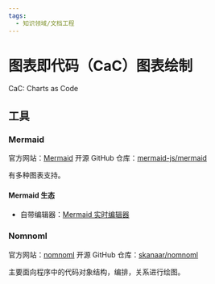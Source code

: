 ```yaml
---
tags:
  - 知识领域/文档工程
---
```

# 图表即代码（CaC）图表绘制

CaC: Charts as Code

## 工具

### Mermaid

官方网站：[Mermaid](https://mermaid.js.org/)
开源 GitHub 仓库：[mermaid-js/mermaid](https://github.com/mermaid-js/mermaid)

有多种图表支持。
#### Mermaid 生态

- 自带编辑器：[Mermaid 实时编辑器](https://mermaid.live)

### Nomnoml

官方网站：[nomnoml](https://nomnoml.com/)
开源 GitHub 仓库：[skanaar/nomnoml](https://github.com/skanaar/nomnoml)

主要面向程序中的代码对象结构，编排，关系进行绘图。

